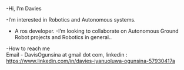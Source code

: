 -Hi, I’m Davies 

-I’m interested in Robotics and Autonomous systems.
- A ros developer. 
-I’m looking to collaborate on Autonomous  Ground Robot projects and Robotics in general..

-How to reach me  
     Email - DavisOgunsina at gmail dot com,
     linkedin : https://www.linkedin.com/in/davies-iyanuoluwa-ogunsina-57930417a
